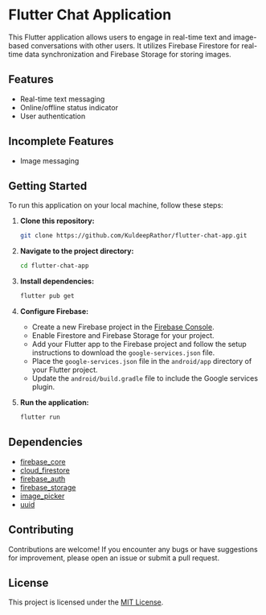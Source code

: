 # Flutter Chat Application

This Flutter application allows users to engage in real-time text and image-based conversations with other users. It utilizes Firebase Firestore for real-time data synchronization and Firebase Storage for storing images.

## Features

- Real-time text messaging
- Online/offline status indicator
- User authentication

## Incomplete Features
 - Image messaging


## Getting Started

To run this application on your local machine, follow these steps:

1. **Clone this repository:**

   ```bash
   git clone https://github.com/KuldeepRathor/flutter-chat-app.git
   ```

2. **Navigate to the project directory:**

   ```bash
   cd flutter-chat-app
   ```

3. **Install dependencies:**

   ```bash
   flutter pub get
   ```

4. **Configure Firebase:**

   - Create a new Firebase project in the [Firebase Console](https://console.firebase.google.com/).
   - Enable Firestore and Firebase Storage for your project.
   - Add your Flutter app to the Firebase project and follow the setup instructions to download the `google-services.json` file.
   - Place the `google-services.json` file in the `android/app` directory of your Flutter project.
   - Update the `android/build.gradle` file to include the Google services plugin.

5. **Run the application:**

   ```bash
   flutter run
   ```

## Dependencies

- [firebase_core](https://pub.dev/packages/firebase_core)
- [cloud_firestore](https://pub.dev/packages/cloud_firestore)
- [firebase_auth](https://pub.dev/packages/firebase_auth)
- [firebase_storage](https://pub.dev/packages/firebase_storage)
- [image_picker](https://pub.dev/packages/image_picker)
- [uuid](https://pub.dev/packages/uuid)

## Contributing

Contributions are welcome! If you encounter any bugs or have suggestions for improvement, please open an issue or submit a pull request.

## License

This project is licensed under the [MIT License](LICENSE).
